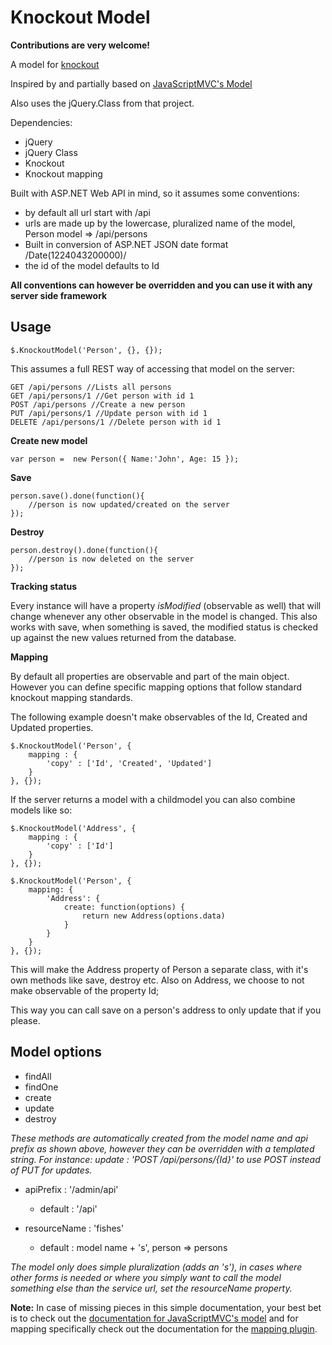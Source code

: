 Knockout Model
==============

**Contributions are very welcome!**

A model for [knockout](https://github.com/SteveSanderson/knockout)

Inspired by and partially based on [JavaScriptMVC's Model](http://javascriptmvc.com/docs.html#!jQuery.Model)

Also uses the jQuery.Class from that project. 

Dependencies:

- jQuery
- jQuery Class
- Knockout
- Knockout mapping


Built with ASP.NET Web API in mind, so it assumes some conventions:

- by default all url start with /api
- urls are made up by the lowercase, pluralized name of the model, Person model => /api/persons
- Built in conversion of ASP.NET JSON date format  \/Date(1224043200000)\/ 
- the id of the model defaults to Id


**All conventions can however be overridden and you can use it with any server side framework**



Usage
-----

	$.KnockoutModel('Person', {}, {});

This assumes a full REST way of accessing that model on the server:

	GET /api/persons //Lists all persons
	GET /api/persons/1 //Get person with id 1
	POST /api/persons //Create a new person
	PUT /api/persons/1 //Update person with id 1
	DELETE /api/persons/1 //Delete person with id 1


**Create new model**

	var person =  new Person({ Name:'John', Age: 15 });

**Save**

	person.save().done(function(){
		//person is now updated/created on the server
	});

**Destroy**

	person.destroy().done(function(){
		//person is now deleted on the server
	});

**Tracking status**

Every instance will have a property *isModified* (observable as well) that will change whenever any other observable in the model is changed. This also works with save, when something is saved, the modified status is checked up against the new values returned from the database.


**Mapping**

By default all properties are observable and part of the main object. However you can define specific mapping options that follow standard knockout mapping standards. 

The following example doesn't make observables of the Id, Created and Updated properties.

	$.KnockoutModel('Person', {
	    mapping : {
	        'copy' : ['Id', 'Created', 'Updated']
	    }
	}, {});

If the server returns a model with a childmodel you can also combine models like so:

	$.KnockoutModel('Address', {
		mapping : {
			'copy' : ['Id'] 
		}
	}, {});

	$.KnockoutModel('Person', {
		mapping: {
			'Address': {
				create: function(options) {
					return new Address(options.data)
				}
			}
		}
	}, {});	

This will make the Address property of Person a separate class, with it's own methods like save, destroy etc. Also on Address, we choose to not make observable of the property Id;

This way you can call save on a person's address to only update that if you please.


Model options
-------------

- findAll
- findOne
- create
- update
- destroy

*These methods are automatically created from the model name and api prefix as shown above, however they can be overridden with a templated string. For instance: update : 'POST /api/persons/{Id}' to use POST instead of PUT for updates.*

- apiPrefix : '/admin/api'
	- default : '/api'


- resourceName : 'fishes'
	- default : model name + 's', person => persons

*The model only does simple pluralization (adds an 's'), in cases where other forms is needed or where you simply want to call the model something else than the service url, set the resourceName property.*




**Note:** In case of missing pieces in this simple documentation, your best bet is to check out the [documentation for JavaScriptMVC's model](http://javascriptmvc.com/docs.html#!jQuery.Model) and for mapping specifically check out the documentation for the [mapping plugin](http://knockoutjs.com/documentation/plugins-mapping.html).